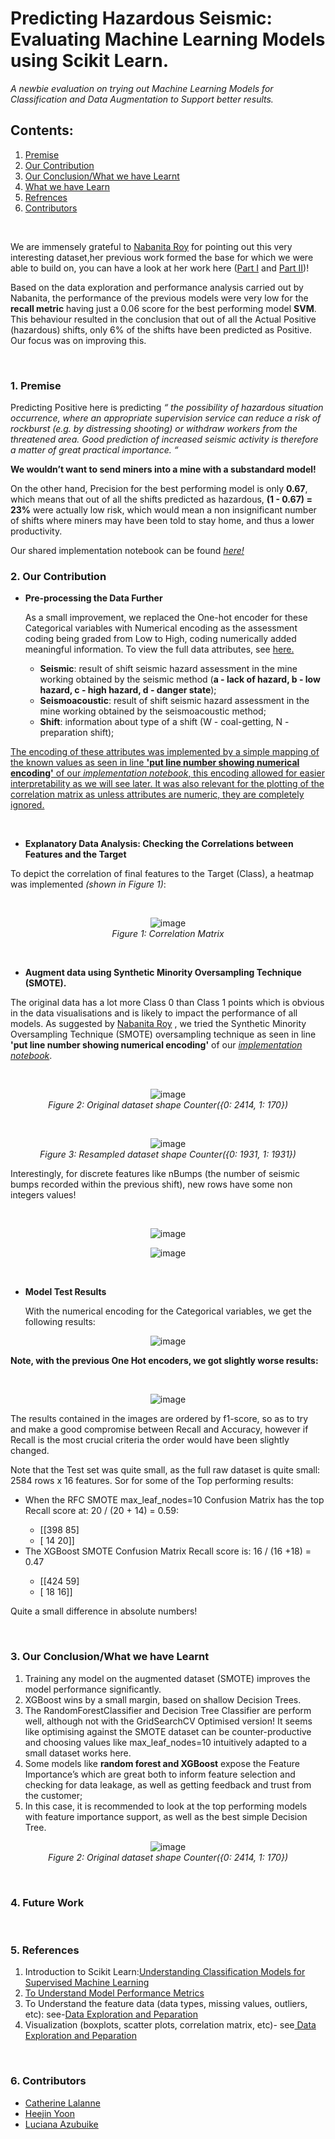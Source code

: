 <h1> Predicting Hazardous Seismic: Evaluating Machine Learning Models using Scikit Learn.</h1>
<em>A newbie evaluation on trying out Machine Learning Models for Classification and Data Augmentation to Support better results.</em>

## Contents:
1. [Premise](#pre)<br/>
2. [Our Contribution](#our)<br/>
3. [Our Conclusion/What we have Learnt](#con)<br/>
4. [What we have Learn](#learnt)<br/>
5. [Refrences](#ref)<br/>
6. [Contributors](#contributor)<br/>

<br/>
<p>We are immensely grateful to  <a href="https://www.linkedin.com/in/nabanita-roy/">Nabanita Roy</a> for pointing out this very interesting dataset,her previous work formed the base for which we were able to build on, you can have a look at her work here (<a href="https://towardsdatascience.com/predicting-hazardous-seismic-bumps-using-supervised-classification-algorithms-part-i-2c5d21f379bc">Part I</a> and <a href="https://towardsdatascience.com/predicting-hazardous-seismic-bumps-part-ii-training-supervised-classifier-models-and-8b9104b611b0">Part II</a>)!<br/>
 
Based on the data exploration and performance analysis carried out by Nabanita, the performance of the previous models were very low for the <b>recall metric</b> having just a 0.06 score for the best performing model <b>SVM</b>. This behaviour resulted in the conclusion that out of all the Actual Positive (hazardous) shifts, only 6% of the shifts have been predicted as Positive. Our focus was on improving this.</p><br/>

### <a name="pre">1. Premise</a>
Predicting Positive here is predicting <em>“ the possibility of hazardous situation occurrence, where an appropriate supervision service can reduce a risk of rockburst (e.g. by distressing shooting) or withdraw workers from the threatened area. Good prediction of increased seismic activity is therefore a matter of great practical importance. “</em><br/>

<b>We wouldn’t want to send miners into a mine with a substandard model!</b>

On the other hand, Precision for the best performing model is only <b>0.67</b>, which means that out of all the shifts predicted as hazardous, <b>(1 - 0.67) = 23%</b> were actually low risk, which would mean a non insignificant number of shifts where miners may have been told to stay home, and thus a lower productivity.  

Our shared implementation notebook can be found <a href="New Link"><em>here!</em></a><br/>

### <a name="our">2. Our Contribution</a>
<ul>
 <li><b>Pre-processing the Data Further</b></li>
 <p>As a small improvement, we replaced the One-hot encoder for these Categorical variables with Numerical encoding as the assessment coding being graded from Low to High, coding numerically added meaningful information. To view the full data attributes, see <a href="https://archive.ics.uci.edu/ml/datasets/seismic-bumps">here.</a></p>
 <ul>
  <li><b>Seismic</b>: result of shift seismic hazard assessment in the mine working obtained by the seismic
   method (<b>a - lack of hazard, b - low hazard, c - high hazard, d - danger state</b>);</li>
  <li><b>Seismoacoustic</b>: result of shift seismic hazard assessment in the mine working obtained by the
seismoacoustic method;</li>
  <li><b>Shift</b>: information about type of a shift (W - coal-getting, N -preparation shift);</li>
 </ul>
</ul>
<p><ins>The encoding of these attributes was implemented by a simple mapping of the known values as seen in line <b>'put line number showing numerical encoding'</b> of our <a href="New Link"><em>implementation notebook</em></a>, this encoding allowed for easier interpretability as we will see later. It was also relevant for the plotting of the correlation matrix as unless attributes are numeric, they are completely ignored.</ins></p>
<br/>
<ul>
 <li><b>Explanatory Data Analysis: Checking the Correlations between Features and the Target</b></li>
</ul>
 <p> To depict the correlation of final features to the Target (Class), a  heatmap was implemented <em>(shown in Figure 1)</em>:</p>
 <br/>
 <p align="center">
 <img src="https://user-images.githubusercontent.com/69084008/95680839-409dfc80-0bd4-11eb-9dd7-3cf5567a2786.png" alt="image"/>
 <br/>
    <em>Figure 1: Correlation Matrix</em>
 </p>
 <br/>
<ul>
 <li><b>Augment data using Synthetic Minority Oversampling Technique (SMOTE).</b></li>
</ul>
 <p>The original data has a lot more Class 0 than Class 1 points which is obvious in the data visualisations and is likely to impact the performance of all models. As suggested by  <a href="https://www.linkedin.com/in/nabanita-roy/">Nabanita Roy</a> , we tried the Synthetic Minority Oversampling Technique (SMOTE) oversampling technique as seen in line <b>'put line number showing numerical encoding'</b> of our <a href="New Link"><em>implementation notebook</em></a>.</p>
 <br/>
 <p align="center">
 <img src="https://user-images.githubusercontent.com/69084008/95685532-5caf9700-0bf0-11eb-94d1-933a09980287.png" alt="image"/>
 <br/>
    <em>Figure 2: Original dataset shape Counter({0: 2414, 1: 170})</em>
 </p>
 <br/>
 <p align="center">
 <img src="https://user-images.githubusercontent.com/69084008/95685598-b0ba7b80-0bf0-11eb-857a-7d1858150f8b.png" alt="image"/>
 <br/>
    <em>Figure 3: Resampled dataset shape Counter({0: 1931, 1: 1931})</em>
 </p>
 <p>Interestingly, for discrete features like nBumps (the number of seismic bumps recorded within the previous shift), new rows have some non integers values!</p><br/>
<p align="center">
 <img src="https://user-images.githubusercontent.com/69084008/96310104-94f31300-0ffe-11eb-8e19-96d72fc3eabb.png" alt="image"/>
 <br/>
</p>
<p align="center">
 <img src="https://user-images.githubusercontent.com/69084008/96310444-409c6300-0fff-11eb-8ac1-ca254ccc78b4.png" alt="image"/>
 <br/>
</p>
<br/>
<ul>
 <li><b>Model Test Results</b></li>
 <p>With the numerical encoding for the Categorical variables, we get the following results:</p>
</ul>
<p align="center">
 <img src="https://user-images.githubusercontent.com/69084008/96334222-fe0e7100-1066-11eb-9c29-2de514f1ac3f.png" alt="image"/>
 <br/>
</p>
<p><b>Note, with the previous One Hot encoders, we got slightly worse results:</b></p><br/>
<p align="center">
 <img src="https://user-images.githubusercontent.com/69084008/96334289-855be480-1067-11eb-886d-352bd654b0d9.png" alt="image"/>
 <br/>
</p>
<p>The results contained in the images are ordered by f1-score, so as to try and make a good compromise between Recall and Accuracy, however if Recall is the most crucial criteria the order would have been slightly changed.</p>
<p>Note that the Test set was quite small, as the full raw dataset is quite small: 2584 rows x 16 features. Sor for some of the Top performing results:</p>
<ul>
 <li>When the RFC SMOTE max_leaf_nodes=10 Confusion Matrix has the top Recall score at: 20 / (20 + 14) = 0.59:</li>
 <ul>
  <li>[[398  85]</li>
  <li>[ 14  20]]</li>
 </ul>
 <li>The XGBoost SMOTE Confusion Matrix Recall score is:  16 / (16 +18) = 0.47</li>
 <ul>
  <li>[[424  59]</li>
  <li>[ 18  16]]</li>
 </ul>
</ul>
<p>Quite a small difference in absolute numbers!</p><br/>


### <a name="con"> 3. Our Conclusion/What we have Learnt</a>
<ol>
 <li>Training any model on the augmented dataset (SMOTE) improves the model performance significantly.</li>
 <li>XGBoost wins by a small margin, based on shallow Decision Trees.</li>
 <li>The RandomForestClassifier and Decision Tree Classifier are perform well, although not with the GridSearchCV Optimised version! It seems like optimising against the SMOTE dataset can be counter-productive and choosing values like max_leaf_nodes=10 intuitively adapted to a small dataset works here.</li>
 <li>Some models like <b>random forest and XGBoost</b> expose the Feature Importance’s which are great both to inform feature selection and checking for data leakage, as well as getting feedback and trust from the customer;</li>
 <li>In this case, it is recommended to look at the top performing models with feature importance support, as well as the best simple Decision Tree.</li>
</ol>
<p align="center">
 <img src="https://user-images.githubusercontent.com/69084008/95685532-5caf9700-0bf0-11eb-94d1-933a09980287.png" alt="image"/>
<br/>
 <em>Figure 2: Original dataset shape Counter({0: 2414, 1: 170})</em>
</p>
<br/>

### <a name="fw">4. Future Work</a>

<br/>

### <a name="ref">5. References</a>
<ol>
 <li>Introduction to Scikit Learn:<a href="https://scikit-learn.org/stable/supervised_learning.html#supervised-learning">Understanding Classification Models for Supervised Machine Learning</a></li>
 <li><a href="https://medium.com/@MohammedS/performance-metrics-for-classification-problems-in-machine-learning-part-i-b085d432082b">To Understand Model Performance Metrics</a></li>
 <li>To Understand the feature data (data types, missing values, outliers, etc): see-<a href="https://towardsdatascience.com/predicting-hazardous-seismic-bumps-using-supervised-classification-algorithms-part-i-2c5d21f379bc">Data Exploration and Peparation</a></li>
 <li>Visualization (boxplots, scatter plots, correlation matrix, etc)- see<a href="https://towardsdatascience.com/predicting-hazardous-seismic-bumps-using-supervised-classification-algorithms-part-i-2c5d21f379bc"> Data Exploration and Peparation</a></li>
</ol><br/>

### <a name="contributor">6. Contributors</a>
<ul>
  <li><a href="https://www.linkedin.com/in/catherine-lalanne-85b5ba/">Catherine Lalanne</a></li>
  <li><a href="https://www.linkedin.com/in/heejin-yoon-429837190/">Heejin Yoon</a></li>
  <li><a href="https://www.linkedin.com/in/i-am-luciana-azubuike/">Luciana Azubuike</a></li>
</ul>
<br/>

